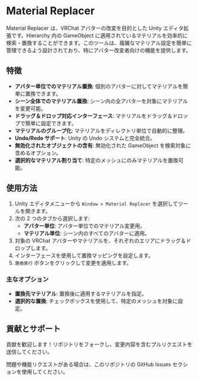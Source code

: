 # Material Replacer

Material Replacer は、VRChat アバターの改変を目的とした Unity エディタ拡張です。Hierarchy 内の GameObject に適用されているマテリアルを効率的に検索・置換することができます。このツールは、複雑なマテリアル設定を簡単に管理できるよう設計されており、特にアバター改変者向けの機能を提供します。

## 特徴

- **アバター単位でのマテリアル置換**: 個別のアバターに対してマテリアルを簡単に置換できます。
- **シーン全体でのマテリアル置換**: シーン内の全アバターを対象にマテリアルを変更可能。
- **ドラッグ＆ドロップ対応インターフェース**: マテリアルをドラッグ＆ドロップで簡単に設定できます。
- **マテリアルのグループ化**: マテリアルをディレクトリ単位で自動的に整理。
- **Undo/Redo サポート**: Unity の Undo システムと完全統合。
- **無効化されたオブジェクトの含有**: 無効化された GameObject を検索対象に含めるオプション。
- **選択的なマテリアル割り当て**: 特定のメッシュにのみマテリアルを置換可能。

## 使用方法

1. Unity エディタメニューから `Window > Material Replacer` を選択してツールを開きます。
2. 次の 2 つのタブから選択します:
   - **アバター単位**: アバター単位でのマテリアル変更用。
   - **マテリアル単位**: シーン内のすべてのアバターに適用。
3. 対象の VRChat アバターやマテリアルを、それぞれのエリアにドラッグ＆ドロップします。
4. インターフェースを使用して置換マッピングを設定します。
5. `置換実行` ボタンをクリックして変更を適用します。

### 主なオプション

- **置換先マテリアル**: 置換後に適用するマテリアルを指定。
- **選択的な置換**: チェックボックスを使用して、特定のメッシュを対象に設定。

## 貢献とサポート

貢献を歓迎します！リポジトリをフォークし、変更内容を含むプルリクエストを送信してください。

問題や機能リクエストがある場合は、このリポジトリの GitHub Issues セクションを使用してください。
